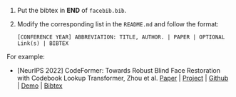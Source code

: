 1. Put the bibtex in **END** of `facebib.bib`. 
   
2. Modify the corresponding list in the `README.md` and follow the format:

    `[CONFERENCE YEAR] ABBREVIATION: TITLE, AUTHOR. | PAPER | OPTIONAL Link(s) | BIBTEX`
  
For example:
- [NeurIPS 2022] CodeFormer: Towards Robust Blind Face Restoration with Codebook Lookup Transformer, Zhou et al. [Paper](https://arxiv.org/abs/2206.11253) | [Project](https://shangchenzhou.com/projects/CodeFormer/) | [Github](https://github.com/sczhou/CodeFormer) | [Demo](https://huggingface.co/spaces/sczhou/CodeFormer) | [Bibtex](./facebib.bib#L1-L6)